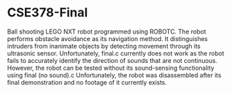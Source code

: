 # CSE378-Final
Ball shooting LEGO NXT robot programmed using ROBOTC.
The robot performs obstacle avoidance as its navigation method.  It distinguishes intruders from inanimate objects by detecting
movement through its ultrasonic sensor.
Unfortunately, final.c currently does not work as the robot fails to accurately identify the direction of sounds that are not continuous.
However, the robot can be tested without its sound-sensing functionality using final (no sound).c
Unfortunately, the robot was disassembled after its final demonstration and no footage of it currently exists.
